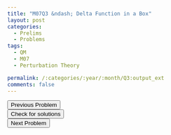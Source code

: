 ```yaml
---
title: "M07Q3 &ndash; Delta Function in a Box"
layout: post
categories:
  - Prelims
  - Problems
tags:
  - QM
  - M07
  - Perturbation Theory

permalink: /:categories/:year/:month/Q3:output_ext
comments: false
---
```

<object data="2007M3Q.pdf" type="application/pdf" width="100%" height="500"></object>

<div class='navbar'>
	<div float='left'><button onclick="window.location='Q2.html'" >Previous Problem</button></div>
	<div float='center'><button onclick="window.location='https://princetonprelim.com/prelim/19/'">Check for solutions</button></div>
	<div float='right'><button onclick="window.location='T1.html'" > Next Problem</button></div>
</div>

